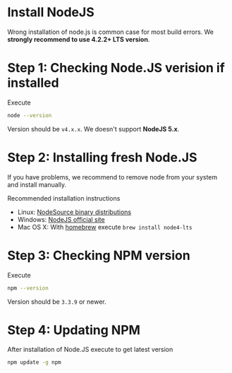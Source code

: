 # Install NodeJS

Wrong installation of node.js is common case for most build errors. We **strongly recommend to use 4.2.2+ LTS version**.

# Step 1: Checking Node.JS verision if installed

Execute 
```bash
node --version
```
Version should be ```v4.x.x```. We doesn't support **NodeJS 5.x**.

# Step 2: Installing fresh Node.JS
If you have problems, we recommend to remove node from your system and install manually.

Recommended installation instructions
* Linux: [NodeSource binary distributions](https://github.com/nodesource/distributions)
* Windows: [NodeJS official site](https://nodejs.org/)
* Mac OS X: With [homebrew](http://brew.sh/) execute ```brew install node4-lts```

# Step 3: Checking NPM version
Execute 
```bash
npm --version
```
Version should be ```3.3.9``` or newer.

# Step 4: Updating NPM

After installation of Node.JS execute to get latest version
```bash
npm update -g npm
```
